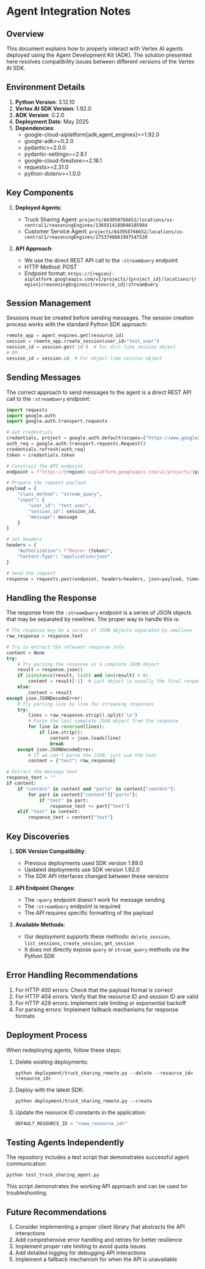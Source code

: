 # Agent Integration Notes

## Overview

This document explains how to properly interact with Vertex AI agents deployed using the Agent Development Kit (ADK). The solution presented here resolves compatibility issues between different versions of the Vertex AI SDK.

## Environment Details

1. **Python Version**: 3.12.10
2. **Vertex AI SDK Version**: 1.92.0
3. **ADK Version**: 0.2.0
4. **Deployment Date**: May 2025
5. **Dependencies**:
   - google-cloud-aiplatform[adk,agent_engines]==1.92.0
   - google-adk>=0.2.0
   - pydantic>=2.0.0
   - pydantic-settings==2.8.1
   - google-cloud-firestore>=2.16.1
   - requests>=2.31.0
   - python-dotenv>=1.0.0

## Key Components

1. **Deployed Agents**:
   - Truck Sharing Agent: `projects/843958766652/locations/us-central1/reasoningEngines/1369314189046185984`
   - Customer Service Agent: `projects/843958766652/locations/us-central1/reasoningEngines/2753748861997547520`

2. **API Approach**:
   - We use the direct REST API call to the `:streamQuery` endpoint
   - HTTP Method: POST
   - Endpoint format: `https://{region}-aiplatform.googleapis.com/v1/projects/{project_id}/locations/{region}/reasoningEngines/{resource_id}:streamQuery`

## Session Management

Sessions must be created before sending messages. The session creation process works with the standard Python SDK approach:

```python
remote_app = agent_engines.get(resource_id)
session = remote_app.create_session(user_id="test_user")
session_id = session.get('id')  # For dict-like session object
# OR
session_id = session.id  # For object-like session object
```

## Sending Messages

The correct approach to send messages to the agent is a direct REST API call to the `:streamQuery` endpoint:

```python
import requests
import google.auth
import google.auth.transport.requests

# Get credentials
credentials, project = google.auth.default(scopes=["https://www.googleapis.com/auth/cloud-platform"])
auth_req = google.auth.transport.requests.Request()
credentials.refresh(auth_req)
token = credentials.token

# Construct the API endpoint
endpoint = f"https://{region}-aiplatform.googleapis.com/v1/projects/{project_id}/locations/{region}/reasoningEngines/{resource_id}:streamQuery"

# Prepare the request payload
payload = {
    "class_method": "stream_query",
    "input": {
        "user_id": "test_user",
        "session_id": session_id,
        "message": message
    }
}

# Set headers
headers = {
    "Authorization": f"Bearer {token}",
    "Content-Type": "application/json"
}

# Send the request
response = requests.post(endpoint, headers=headers, json=payload, timeout=45)
```

## Handling the Response

The response from the `:streamQuery` endpoint is a series of JSON objects that may be separated by newlines. The proper way to handle this is:

```python
# The response may be a series of JSON objects separated by newlines
raw_response = response.text

# Try to extract the relevant response info
content = None
try:
    # Try parsing the response as a complete JSON object
    result = response.json()
    if isinstance(result, list) and len(result) > 0:
        content = result[-1]  # Last object is usually the final response
    else:
        content = result
except json.JSONDecodeError:
    # Try parsing line by line for streaming responses
    try:
        lines = raw_response.strip().split('\n')
        # Parse the last complete JSON object from the response
        for line in reversed(lines):
            if line.strip():
                content = json.loads(line)
                break
    except json.JSONDecodeError:
        # If we can't parse the JSON, just use the text
        content = {"text": raw_response}

# Extract the message text
response_text = ""
if content:
    if "content" in content and "parts" in content["content"]:
        for part in content["content"]["parts"]:
            if "text" in part:
                response_text += part["text"]
    elif "text" in content:
        response_text = content["text"]
```

## Key Discoveries

1. **SDK Version Compatibility**:
   - Previous deployments used SDK version 1.89.0
   - Updated deployments use SDK version 1.92.0
   - The SDK API interfaces changed between these versions

2. **API Endpoint Changes**:
   - The `:query` endpoint doesn't work for message sending
   - The `:streamQuery` endpoint is required
   - The API requires specific formatting of the payload

3. **Available Methods**:
   - Our deployment supports these methods: `delete_session`, `list_sessions`, `create_session`, `get_session`
   - It does not directly expose `query` or `stream_query` methods via the Python SDK

## Error Handling Recommendations

1. For HTTP 400 errors: Check that the payload format is correct
2. For HTTP 404 errors: Verify that the resource ID and session ID are valid
3. For HTTP 429 errors: Implement rate limiting or exponential backoff 
4. For parsing errors: Implement fallback mechanisms for response formats

## Deployment Process

When redeploying agents, follow these steps:

1. Delete existing deployments:
   ```
   python deployment/truck_sharing_remote.py --delete --resource_id=<resource_id>
   ```

2. Deploy with the latest SDK:
   ```
   python deployment/truck_sharing_remote.py --create
   ```

3. Update the resource ID constants in the application:
   ```python
   DEFAULT_RESOURCE_ID = "<new_resource_id>"
   ```

## Testing Agents Independently

The repository includes a test script that demonstrates successful agent communication:
```
python test_truck_sharing_agent.py
```

This script demonstrates the working API approach and can be used for troubleshooting.

## Future Recommendations

1. Consider implementing a proper client library that abstracts the API interactions
2. Add comprehensive error handling and retries for better resilience
3. Implement proper rate limiting to avoid quota issues
4. Add detailed logging for debugging API interactions
5. Implement a fallback mechanism for when the API is unavailable